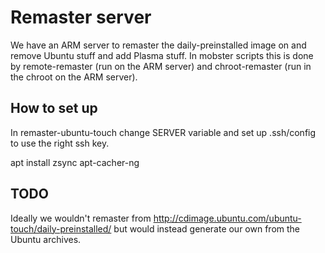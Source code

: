 # Remaster server

We have an ARM server to remaster the daily-preinstalled image on and
remove Ubuntu stuff and add Plasma stuff.  In mobster scripts this is
done by remote-remaster (run on the ARM server) and chroot-remaster
(run in the chroot on the ARM server).

## How to set up

In remaster-ubuntu-touch change SERVER variable and set up .ssh/config
to use the right ssh key.

apt install zsync apt-cacher-ng

## TODO

Ideally we wouldn't remaster from
http://cdimage.ubuntu.com/ubuntu-touch/daily-preinstalled/ but would
instead generate our own from the Ubuntu archives.
